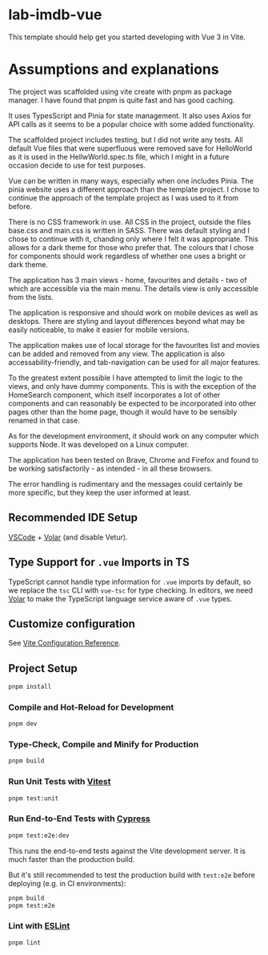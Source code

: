 # lab-imdb-vue

This template should help get you started developing with Vue 3 in Vite.

# Assumptions and explanations

The project was scaffolded using vite create with pnpm as package manager. I have found that pnpm is quite fast and has good caching.

It uses TypesScript and Pinia for state management. It also uses Axios for API calls as it seems to be a popular choice with some added functionality.

The scaffolded project includes testing, but I did not write any tests. All default Vue files that were superfluous were removed save for HelloWorld as it is used in the HellwWorld.spec.ts file, which I might in a future occasion decide to use for test purposes.

Vue can be written in many ways, especially when one includes Pinia. The pinia website uses a different approach than the template project. I chose to continue the approach of the template project as I was used to it from before.

There is no CSS framework in use. All CSS in the project, outside the files base.css and main.css is written in SASS. There was default styling and I chose to continue with it, chanding only where I felt it was appropriate. This allows for a dark theme for those who prefer that. The colours that I chose for components should work regardless of whether one uses a bright or dark theme.

The application has 3 main views - home, favourites and details - two of which are accessible via the main menu. The details view is only accessible from the lists.

The application is responsive and should work on mobile devices as well as desktops. There are styling and layout differences beyond what may be easily noticeable, to make it easier for mobile versions.

The application makes use of local storage for the favourites list and movies can be added and removed from any view. The application is also accessability-friendly, and tab-navigation can be used for all major features.

To the greatest extent possible I have attempted to limit the logic to the views, and only have dummy components. This is with the exception of the HomeSearch component, which itself incorporates a lot of other components and can reasonably be expected to be incorporated into other pages other than the home page, though it would have to be sensibly renamed in that case.

As for the development environment, it should work on any computer which supports Node. It was developed on a Linux computer.

The application has been tested on Brave, Chrome and Firefox and found to be working satisfactorily - as intended - in all these browsers.

The error handling is rudimentary and the messages could certainly be more specific, but they keep the user informed at least.

## Recommended IDE Setup

[VSCode](https://code.visualstudio.com/) + [Volar](https://marketplace.visualstudio.com/items?itemName=Vue.volar) (and disable Vetur).

## Type Support for `.vue` Imports in TS

TypeScript cannot handle type information for `.vue` imports by default, so we replace the `tsc` CLI with `vue-tsc` for type checking. In editors, we need [Volar](https://marketplace.visualstudio.com/items?itemName=Vue.volar) to make the TypeScript language service aware of `.vue` types.

## Customize configuration

See [Vite Configuration Reference](https://vite.dev/config/).

## Project Setup

```sh
pnpm install
```

### Compile and Hot-Reload for Development

```sh
pnpm dev
```

### Type-Check, Compile and Minify for Production

```sh
pnpm build
```

### Run Unit Tests with [Vitest](https://vitest.dev/)

```sh
pnpm test:unit
```

### Run End-to-End Tests with [Cypress](https://www.cypress.io/)

```sh
pnpm test:e2e:dev
```

This runs the end-to-end tests against the Vite development server.
It is much faster than the production build.

But it's still recommended to test the production build with `test:e2e` before deploying (e.g. in CI environments):

```sh
pnpm build
pnpm test:e2e
```

### Lint with [ESLint](https://eslint.org/)

```sh
pnpm lint
```
